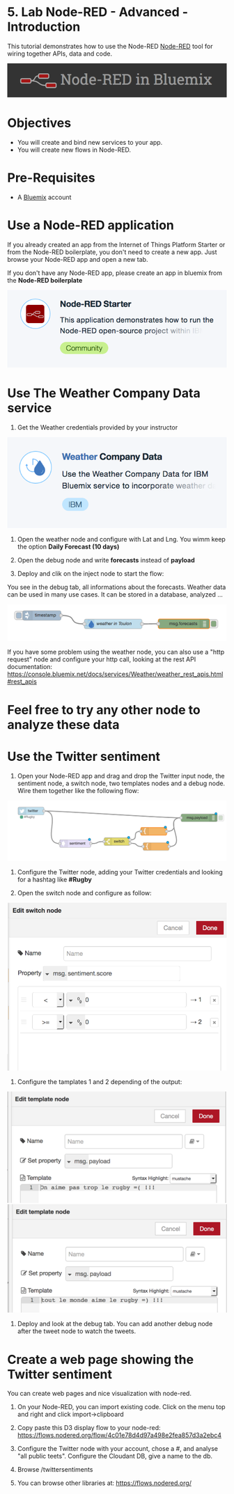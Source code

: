 

# 5. Lab Node-RED - Advanced - Introduction

This tutorial demonstrates how to use the Node-RED [Node-RED](http://www.nodered.org) tool for wiring together APIs, data and code.

  ![NodeRED](./images/nodered.png)


# Objectives
* You will create and bind new services to your app.
* You will create new flows in Node-RED.


# Pre-Requisites
* A [Bluemix](http://www.bluemix.net) account



# Use a Node-RED application

If you already created an app from the Internet of Things Platform Starter or from the Node-RED boilerplate, you don't need to create a new app. Just browse your Node-RED app and open a new tab.

If you don't have any Node-RED app, please create an app in bluemix from the **Node-RED boilerplate**

  ![](./images/nodered-boilerplate.png)

# Use The Weather Company Data service

1. Get the Weather credentials provided by your instructor

  ![](./images/weather.png)


1. Open the weather node and configure with Lat and Lng. You wimm keep the option **Daily Forecast (10 days)**

1. Open the debug node and write **forecasts** instead of **payload**

1. Deploy and clik on the inject node to start the flow:

You see in the debug tab, all informations about the forecasts. Weather data can be used in many use cases.
It can be stored in a database, analyzed ...

  ![](./images/weather-flow.png)

If you have some problem using the weather node, you can also use a "http request" node and configure your http call, looking at the rest API documentation: https://console.bluemix.net/docs/services/Weather/weather_rest_apis.html#rest_apis


# Feel free to try any other node to analyze these data

# Use the Twitter sentiment

1. Open your Node-RED app and drag and drop the Twitter input node, the sentiment node, a switch node, two templates nodes and a debug node. Wire them together like the following flow:

  ![](./images/sentiment.png)

1. Configure the Twitter node, adding your Twitter credentials and looking for a hashtag like **#Rugby**

1. Open the switch node and configure as follow:

  ![](./images/switch.png)

1. Configure the tamplates 1 and 2 depending of the output:

  ![](./images/template1.png)
  ![](./images/template2.png)

1. Deploy and look at the debug tab. You can add another debug node after the tweet node to watch the tweets.

# Create a web page showing the Twitter sentiment

You can create web pages and nice visualization with node-red.

1. On your Node-RED, you can import existing code. Click on the menu top and right and click import->clipboard
2. Copy paste this D3 display flow to your node-red: https://flows.nodered.org/flow/4c01e78d4d97a498e2fea857d3a2ebc4
3. Configure the Twitter node with your account, chose a #, and analyse "all public teets". Configure the Cloudant DB, give a name to the db.
4. Browse <yourappurl>/twittersentiments

5. You can browse other libraries at: https://flows.nodered.org/
